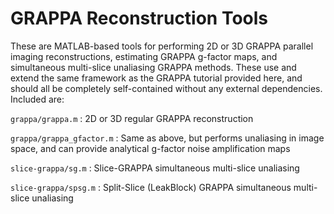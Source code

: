 # GRAPPA Reconstruction Tools

These are MATLAB-based tools for performing 2D or 3D GRAPPA parallel imaging reconstructions, estimating GRAPPA g-factor maps, and simultaneous multi-slice unaliasing GRAPPA methods. These use and extend the same framework as the GRAPPA tutorial provided here, and should all be completely self-contained without any external dependencies. Included are:

```grappa/grappa.m```
: 2D or 3D regular GRAPPA reconstruction
    
```grappa/grappa_gfactor.m```
: Same as above, but performs unaliasing in image space, and can provide analytical g-factor noise amplification maps
    
```slice-grappa/sg.m```
: Slice-GRAPPA simultaneous multi-slice unaliasing
    
```slice-grappa/spsg.m```
: Split-Slice (LeakBlock) GRAPPA simultaneous multi-slice unaliasing
